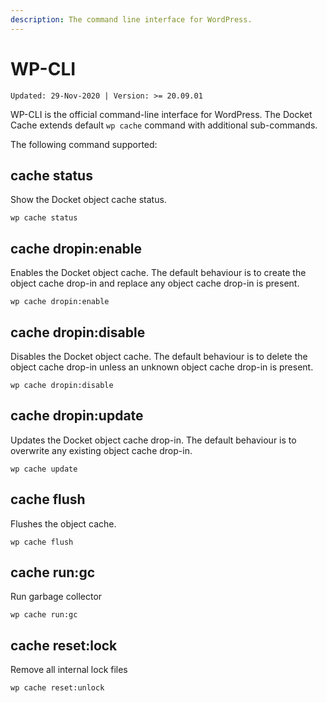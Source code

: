 ```yaml
---
description: The command line interface for WordPress.
---
```


# WP-CLI

`Updated: 29-Nov-2020 | Version: >= 20.09.01`

WP-CLI is the official command-line interface for WordPress. The Docket Cache extends default `wp cache` command with additional sub-commands.

The following command supported:

## cache status

Show the Docket object cache status.

```text
wp cache status
```

## cache dropin:enable

Enables the Docket object cache. The default behaviour is to create the object cache drop-in and replace any object cache drop-in is present.

```text
wp cache dropin:enable
```

## cache dropin:disable

Disables the Docket object cache. The default behaviour is to delete the object cache drop-in unless an unknown object cache drop-in is present.

```text
wp cache dropin:disable
```

## cache dropin:update

Updates the Docket object cache drop-in. The default behaviour is to overwrite any existing object cache drop-in.

```text
wp cache update
```

## cache flush

Flushes the object cache.

```text
wp cache flush
```

## cache run:gc

Run garbage collector

```text
wp cache run:gc
```

## cache reset:lock

Remove all internal lock files

```text
wp cache reset:unlock
```



